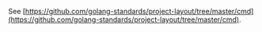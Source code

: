 See [https://github.com/golang-standards/project-layout/tree/master/cmd](https://github.com/golang-standards/project-layout/tree/master/cmd).
